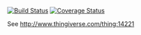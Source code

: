 [![Build Status](https://travis-ci.org/brad/Inkscape-OpenSCAD-DXF-Export.svg?branch=master)](https://travis-ci.org/brad/Inkscape-OpenSCAD-DXF-Export) [![Coverage Status](https://coveralls.io/repos/brad/Inkscape-OpenSCAD-DXF-Export/badge.svg?branch=master)](https://coveralls.io/r/brad/Inkscape-OpenSCAD-DXF-Export?branch=master)

See http://www.thingiverse.com/thing:14221
